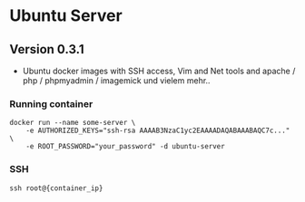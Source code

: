 # Ubuntu Server
## Version 0.3.1

- Ubuntu docker images with SSH access, Vim and Net tools and apache / php / phpmyadmin / imagemick und vielem mehr..

### Running container
```
docker run --name some-server \
    -e AUTHORIZED_KEYS="ssh-rsa AAAAB3NzaC1yc2EAAAADAQABAAABAQC7c..." \
    -e ROOT_PASSWORD="your_password" -d ubuntu-server
```

### SSH
```
ssh root@{container_ip}
```

